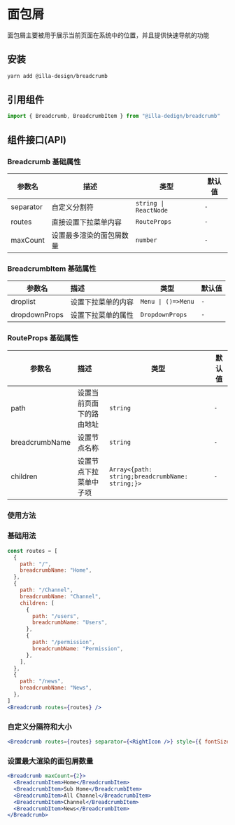 # 面包屑

面包屑主要被用于展示当前页面在系统中的位置，并且提供快速导航的功能

## 安装

```bash
yarn add @illa-design/breadcrumb
```

## 引用组件

```jsx
import { Breadcrumb, BreadcrumbItem } from "@illa-dedign/breadcrumb"
```

## 组件接口(API)

### Breadcrumb 基础属性

| 参数名    | 描述                     | 类型                  | 默认值 |
| --------- | ------------------------ | --------------------- | ------ |
| separator | 自定义分割符             | `string \| ReactNode` | `-`    |
| routes    | 直接设置下拉菜单内容     | `RouteProps`          | `-`    |
| maxCount  | 设置最多渲染的面包屑数量 | `number`              | `-`    |

### BreadcrumbItem 基础属性

| 参数名        | 描述               | 类型               | 默认值 |
| ------------- | :----------------- | ------------------ | ------ |
| droplist      | 设置下拉菜单的内容 | `Menu \| ()=>Menu` | `-`    |
| dropdownProps | 设置下拉菜单的属性 | `DropdownProps`    | `-`    |

### RouteProps 基础属性

| 参数名         | 描述                     | 类型                                            | 默认值 |
| -------------- | :----------------------- | ----------------------------------------------- | ------ |
| path           | 设置当前页面下的路由地址 | `string`                                        | `-`    |
| breadcrumbName | 设置节点名称             | `string`                                        | `-`    |
| children       | 设置节点下拉菜单中子项   | `Array<{path: string;breadcrumbName: string;}>` | `-`    |

### 使用方法

### 基础用法

```jsx
const routes = [
  {
    path: "/",
    breadcrumbName: "Home",
  },
  {
    path: "/Channel",
    breadcrumbName: "Channel",
    children: [
      {
        path: "/users",
        breadcrumbName: "Users",
      },
      {
        path: "/permission",
        breadcrumbName: "Permission",
      },
    ],
  },
  {
    path: "/news",
    breadcrumbName: "News",
  },
]
<Breadcrumb routes={routes} />
```

### 自定义分隔符和大小

```jsx
<Breadcrumb routes={routes} separator={<RightIcon />} style={{ fontSize: 12 }}/>
```

### 设置最大渲染的面包屑数量

```jsx
<Breadcrumb maxCount={2}>
  <BreadcrumbItem>Home</BreadcrumbItem>
  <BreadcrumbItem>Sub Home</BreadcrumbItem>
  <BreadcrumbItem>All Channel</BreadcrumbItem>
  <BreadcrumbItem>Channel</BreadcrumbItem>
  <BreadcrumbItem>News</BreadcrumbItem>
</Breadcrumb>
```

### 
